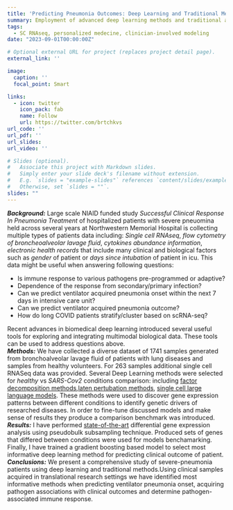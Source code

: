 ```yaml
---
title: 'Predicting Pneumonia Outcomes: Deep Learning and Traditional Methods'
summary: Employment of advanced deep learning methods and traditional approaches to identify key factors in predicting clinical outcomes for severe pneumonia patients  using diverse patient data, including single-cell RNAseq and electronic health records from large-scale NIAID-funded study.
tags: 
  - SC RNAseq, personalized medecine, clinician-involved modeling
date: "2023-09-01T00:00:00Z"

# Optional external URL for project (replaces project detail page).
external_link: ''

image:
  caption: ''
  focal_point: Smart

links:
  - icon: twitter
    icon_pack: fab
    name: Follow
    url: https://twitter.com/brtchkvs
url_code: ''
url_pdf: ''
url_slides: 
url_video: ''

# Slides (optional).
#   Associate this project with Markdown slides.
#   Simply enter your slide deck's filename without extension.
#   E.g. `slides = "example-slides"` references `content/slides/example-slides.md`.
#   Otherwise, set `slides = ""`.
slides: ""
---
```


***Background:*** Large scale NIAID funded study *Successful Clinical Response In Pneumonia Treatment* of hospitalized patients with severe pneuomina held across several years at Northwestern Memorial Hospital is collecting multiple types of patients data including: *Single cell RNAseq*, *flow cytometry of broncheoalveolar lavage fluid*, *cytokines abundance information*, *electronic health records* that include many clinical and biological factors such as *gender* of patient or *days since intubation* of patient in icu. This data might be useful when answering following questions: 
* Is immune response to various pathogens pre-programmed or adaptive?
* Dependence of the response from secondary/primary infection?
* Can we predict ventilator acquired pneumonia onset within the next 7 days in intensive care unit?
* Can we predict ventilator acquired pneumonia outcome?
* How do long COVID patients stratify/cluster based on scRNA-seq?

Recent advances in biomedical deep learning introduced several useful tools for exploring and integrating multimodal biological data. These tools can be used to address questions above.<br>
***Methods:*** We have collected a diverse dataset of 1741 samples generated from bronchoalveolar lavage fluid of patients with lung diseases and samples from healthy volunteers. For 263 samples additional single cell RNASeq data was provided. Several Deep Learning methods were selected for *healthy* vs *SARS-Cov2* conditions comparison: including [factor decomposition methods](https://www.ncbi.nlm.nih.gov/pmc/articles/PMC6010767/),[laten pertubation methods](https://www.nature.com/articles/s41592-023-01969-x), [single cell large language models](https://www.nature.com/articles/s41586-023-06139-9). These methods were used to discover gene expression patterns between different conditions to identify genetic drivers of researched diseases. In order to fine-tune discussed models and make sense of results they produce a comparison benchmark was introduced.<br>
***Results:***  I have performed [state-of-the-art](https://doi.org/10.1038/s41467-021-25960-2) differential gene expression analysis using pseudobulk subsampling technique. Produced sets of genes that differed between conditions were used for models benchamarking. Finally, I have trained a gradient boosting based model to select most informative deep learning method for predicting clinical outcome of patient.<br>
***Conclusions:*** We present a comprehensive study of severe-pneumonia patients using deep learning and traditional methods.Using clinical samples acquired in translational research settings we have identified most informative methods when predicting ventilator pneumonia onset, acquiring pathogen associations with clinical outcomes and determine pathogen-associated immune response.



